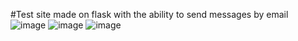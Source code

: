#Test site made on flask with the ability to send messages by email
![image](https://github.com/Lovilek/Flask-blog-app/assets/105930858/b842cf66-09f9-4120-84d8-e88cf4ec4be6)
![image](https://github.com/Lovilek/Flask-blog-app/assets/105930858/e274aa09-3219-4ec2-bda0-c1f96a708744)
![image](https://github.com/Lovilek/Flask-blog-app/assets/105930858/d5aa061b-c4ef-41d3-87c6-ab8723d036ea)


